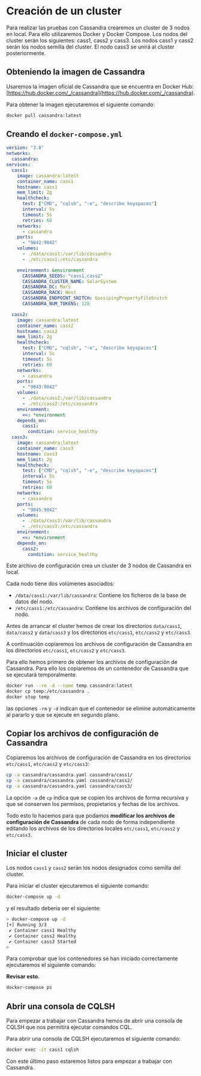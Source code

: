 # Creación de un cluster

Para realizar las pruebas con Cassandra crearemos un cluster de 3 nodos en local. Para ello utilizaremos Docker y Docker Compose. Los nodos del cluster serán los siguientes: cass1, cass2 y cass3. Los nodos cass1 y cass2 serán los nodos semilla del cluster. El nodo cass3 se unirá al cluster posteriormente.

## Obteniendo la imagen de Cassandra

Usaremos la imagen oficial de Cassandra que se encuentra en Docker Hub: [https://hub.docker.com/_/cassandra](https://hub.docker.com/_/cassandra).

Para obtener la imagen ejecutaremos el siguiente comando:

```bash
docker pull cassandra:latest
```

## Creando el `docker-compose.yml`

```yaml
version: "3.8"
networks:
  cassandra:
services:
  cass1:
    image: cassandra:latest
    container_name: cass1
    hostname: cass1
    mem_limit: 2g
    healthcheck:
      test: ["CMD", "cqlsh", "-e", "describe keyspaces"]
      interval: 5s
      timeout: 5s
      retries: 60
    networks:
      - cassandra
    ports:
      - "9042:9042"
    volumes:
      - ./data/cass1:/var/lib/cassandra
      - ./etc/cass1:/etc/cassandra

    environment: &environment
      CASSANDRA_SEEDS: "cass1,cass2"
      CASSANDRA_CLUSTER_NAME: SolarSystem
      CASSANDRA_DC: Mars
      CASSANDRA_RACK: West
      CASSANDRA_ENDPOINT_SNITCH: GossipingPropertyFileSnitch
      CASSANDRA_NUM_TOKENS: 128

  cass2:
    image: cassandra:latest
    container_name: cass2
    hostname: cass2
    mem_limit: 2g
    healthcheck:
      test: ["CMD", "cqlsh", "-e", "describe keyspaces"]
      interval: 5s
      timeout: 5s
      retries: 60
    networks:
      - cassandra
    ports:
      - "9043:9042"
    volumes:
      - ./data/cass2:/var/lib/cassandra
      - ./etc/cass2:/etc/cassandra
    environment:
      <<: *environment
    depends_on:
      cass1:
        condition: service_healthy
  cass3:
    image: cassandra:latest
    container_name: cass3
    hostname: cass3
    mem_limit: 2g
    healthcheck:
      test: ["CMD", "cqlsh", "-e", "describe keyspaces"]
      interval: 5s
      timeout: 5s
      retries: 60
    networks:
      - cassandra
    ports:
      - "9045:9042"
    volumes:
      - ./data/cass3:/var/lib/cassandra
      - ./etc/cass3:/etc/cassandra
    environment:
      <<: *environment
    depends_on:
      cass2:
        condition: service_healthy
```

Este archivo de configuración crea un cluster de 3 nodos de Cassandra en local.

Cada nodo tiene dos volúmenes asociados:

* `/data/cass1:/var/lib/cassandra`: Contiene los ficheros de la base de datos del nodo.
* `/etc/cass1:/etc/cassandra`: Contiene los archivos de configuración del nodo.

Antes de arrancar el cluster hemos de crear los directorios `data/cass1`, `data/cass2` y `data/cass3` y los directorios `etc/cass1`, `etc/cass2` y `etc/cass3`.

A continuación copiaremos los archivos de configuración de Cassandra en los directorios `etc/cass1`, `etc/cass2` y `etc/cass3`.

Para ello hemos primero de obtener los archivos de configuración de Cassandra. Para ello los copiaremos de un contenedor de Cassandra que se ejecutará temporalmente.

```bash
docker run --rm -d --name temp cassandra:latest
docker cp temp:/etc/cassandra .
docker stop temp
```

las opciones `-rm` y `-d` indican que el contenedor se elimine automáticamente al pararlo y que se ejecute en segundo plano.

## Copiar los archivos de configuración de Cassandra

Copiaremos los archivos de configuración de Cassandra en los directorios `etc/cass1`, `etc/cass2` y `etc/cass3`:

```bash
cp -a cassandra/cassandra.yaml cassandra/cass1/
cp -a cassandra/cassandra.yaml cassandra/cass2/
cp -a cassandra/cassandra.yaml cassandra/cass3/
```

La opción `-a` de `cp` indica que se copien los archivos de forma recursiva y que se conserven los permisos, propietarios y fechas de los archivos.

Todo esto lo hacemos para que podamos **modificar los archivos de configuración de Cassandra** de cada nodo de forma independiente editando los archivos de los directorios locales `etc/cass1`, `etc/cass2` y `etc/cass3`.

## Iniciar el cluster

Los nodos `cass1` y `cass2` serán los nodos designados como semilla del cluster.

Para iniciar el cluster ejecutaremos el siguiente comando:

```bash
docker-compose up -d
```

y el resultado debería ser el siguiente:

```bash
> docker-compose up -d
[+] Running 3/3
 ✔ Container cass1 Healthy                                                      0.0s 
 ✔ Container cass2 Healthy                                                      0.5s 
 ✔ Container cass3 Started                                                      0.7s
>
```

Para comprobar que los contenedores se han iniciado correctamente ejecutaremos el siguiente comando:

**Revisar esto.**

```bash
docker-compose ps
```

## Abrir una consola de CQLSH

Para empezar a trabajar con Cassandra hemos de abrir una consola de CQLSH que nos permitirá ejecutar comandos CQL.

Para abrir una consola de CQLSH ejecutaremos el siguiente comando:

```bash
docker exec -it cass1 cqlsh
```

Con este último paso estaremos listos para empezar a trabajar con Cassandra.
